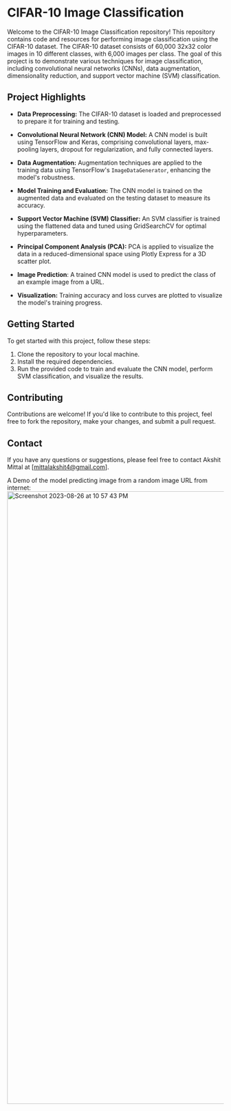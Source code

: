 # CIFAR-10 Image Classification

Welcome to the CIFAR-10 Image Classification repository! This repository contains code and resources for performing image classification using the CIFAR-10 dataset. The CIFAR-10 dataset consists of 60,000 32x32 color images in 10 different classes, with 6,000 images per class. The goal of this project is to demonstrate various techniques for image classification, including convolutional neural networks (CNNs), data augmentation, dimensionality reduction, and support vector machine (SVM) classification.

## Project Highlights

- **Data Preprocessing:** The CIFAR-10 dataset is loaded and preprocessed to prepare it for training and testing.

- **Convolutional Neural Network (CNN) Model:** A CNN model is built using TensorFlow and Keras, comprising convolutional layers, max-pooling layers, dropout for regularization, and fully connected layers.

- **Data Augmentation:** Augmentation techniques are applied to the training data using TensorFlow's `ImageDataGenerator`, enhancing the model's robustness.

- **Model Training and Evaluation:** The CNN model is trained on the augmented data and evaluated on the testing dataset to measure its accuracy.

- **Support Vector Machine (SVM) Classifier:** An SVM classifier is trained using the flattened data and tuned using GridSearchCV for optimal hyperparameters.

- **Principal Component Analysis (PCA):** PCA is applied to visualize the data in a reduced-dimensional space using Plotly Express for a 3D scatter plot.

- **Image Prediction**: A trained CNN model is used to predict the class of an example image from a URL.

- **Visualization:** Training accuracy and loss curves are plotted to visualize the model's training progress.

## Getting Started

To get started with this project, follow these steps:

1. Clone the repository to your local machine.
2. Install the required dependencies.
3. Run the provided code to train and evaluate the CNN model, perform SVM classification, and visualize the results.

## Contributing

Contributions are welcome! If you'd like to contribute to this project, feel free to fork the repository, make your changes, and submit a pull request.


## Contact

If you have any questions or suggestions, please feel free to contact Akshit Mittal at [mittalakshit4@gmail.com].

A Demo of the model predicting image from a random image URL from internet:
<img width="1423" alt="Screenshot 2023-08-26 at 10 57 43 PM" src="https://github.com/AkshitMital/CIFAR-10-Image-Classification/assets/116814372/69c9ea20-7f94-45db-b434-427232a0a9d1">

